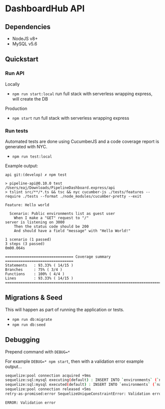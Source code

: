# DashboardHub API

## Dependencies

- NodeJS v8+
- MySQL v5.6

## Quickstart

### Run API

Locally

- `npm run start:local` run full stack with serverless wrapping express, will create the DB

Production

- `npm start` run full stack with serverless wrapping express

### Run tests

Automated tests are done using CucumberJS and a code coverage report is generated with NYC.

- `npm run test:local`

Example output:

```
api git:(develop) ✗ npm test

> pipeline-api@0.10.0 test /Users/eaj/Downloads/PipelineDashboard.express/api
> tslint src/**/*.ts && tsc && nyc cucumber-js ./tests/features --require ./tests --format ./node_modules/cucumber-pretty --exit

Feature: Hello world

  Scenario: Public environments list as guest user
    When I make a "GET" request to "/"
server is listening on 3000
    Then the status code should be 200
    And should have a field "message" with "Hello World!"

1 scenario (1 passed)
3 steps (3 passed)
0m00.064s

=============================== Coverage summary ===============================
Statements   : 93.33% ( 14/15 )
Branches     : 75% ( 3/4 )
Functions    : 100% ( 4/4 )
Lines        : 93.33% ( 14/15 )
================================================================================
```

## Migrations & Seed

This will happen as part of running the application or tests.

- `npm run db:migrate`
- `npm run db:seed`

## Debugging

Prepend command with `DEBUG=*`

For example `DEBUG=* npm start`, then with a validation error example output...

```bash
sequelize:pool connection acquired +9ms
sequelize:sql:mysql executing(default) : INSERT INTO `environments` (`name`) VALUES ('Environment 1'),('Environment 2'); +9ms
sequelize:sql:mysql executed(default) : INSERT INTO `environments` (`name`) VALUES ('Environment 1'),('Environment 2'); +4ms
sequelize:pool connection released +5ms
retry-as-promised:error SequelizeUniqueConstraintError: Validation error +0ms

ERROR: Validation error
```
